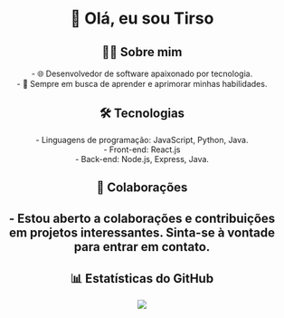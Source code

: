 <h1 align="center"> 👋 Olá, eu sou Tirso </h1>

<h2 align="center"> 👨‍💻 Sobre mim </h2>
<p align="center">
- 🌐 Desenvolvedor de software apaixonado por tecnologia.</br>
- 🚀 Sempre em busca de aprender e aprimorar minhas habilidades.
</p>

<h2 align="center">🛠️ Tecnologias </h2> 

<p align="center">
- Linguagens de programação: JavaScript, Python, Java.</br>
- Front-end: React.js</br>
- Back-end: Node.js, Express, Java.</br>
</p>


<!--
## 📫 Como me encontrar
- LinkedIn: [LinkedIn](link do linkedin)
- Twitter: [Twitter](link do twitter)
- Site pessoal: [Site](link do site)
-->

<h2 align="center">🤝 Colaborações<h2>
<p align="center"> - Estou aberto a colaborações e contribuições em projetos interessantes. Sinta-se à vontade para entrar em contato. </p>


<h2 align="center">📊 Estatísticas do GitHub</h2> 

<div align="center">
  <img src="https://github-readme-stats.vercel.app/api?username=tirsoalc&show_icons=true&count_private=true&hide=prs,issues,contribs">
</div>


